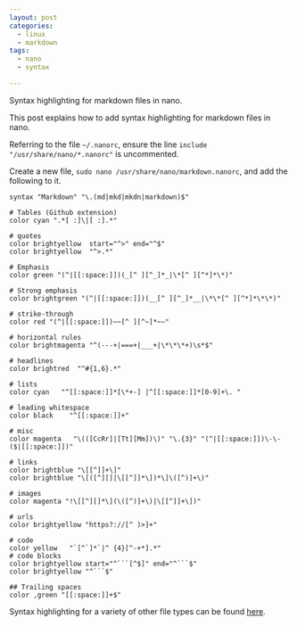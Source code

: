 ```yaml
---
layout: post
categories:
  - linux
  - markdown
tags:
  - nano
  - syntax

---
```

Syntax highlighting for markdown files in nano.

<!--more-->

This post explains how to add syntax highlighting for markdown files in nano.

Referring to the file `~/.nanorc`, ensure the line `include "/usr/share/nano/*.nanorc"` is uncommented.

Create a new file, `sudo nano /usr/share/nano/markdown.nanorc`,
and add the following to it.

```
syntax "Markdown" "\.(md|mkd|mkdn|markdown)$"

# Tables (Github extension)
color cyan ".*[ :]\|[ :].*"

# quotes
color brightyellow  start="^>" end="^$"
color brightyellow  "^>.*"

# Emphasis
color green "(^|[[:space:]])(_[^ ][^_]*_|\*[^ ][^*]*\*)"

# Strong emphasis
color brightgreen "(^|[[:space:]])(__[^ ][^_]*__|\*\*[^ ][^*]*\*\*)"

# strike-through
color red "(^|[[:space:]])~~[^ ][^~]*~~"

# horizontal rules
color brightmagenta "^(---+|===+|___+|\*\*\*+)\s*$"

# headlines
color brightred  "^#{1,6}.*"

# lists
color cyan   "^[[:space:]]*[\*+-] |^[[:space:]]*[0-9]+\. "

# leading whitespace
color black    "^[[:space:]]+"

# misc
color magenta   "\(([CcRr]|[Tt][Mm])\)" "\.{3}" "(^|[[:space:]])\-\-($|[[:space:]])"

# links
color brightblue "\[[^]]+\]"
color brightblue "\[([^][]|\[[^]]*\])*\]\([^)]+\)"

# images
color magenta "!\[[^][]*\](\([^)]+\)|\[[^]]+\])"

# urls
color brightyellow "https?://[^ )>]+"

# code
color yellow   "`[^`]*`|^ {4}[^-+*].*"
# code blocks
color brightyellow start="^```[^$]" end="^```$"
color brightyellow "^```$"

## Trailing spaces
color ,green "[[:space:]]+$"

```

Syntax highlighting for a variety of other file types can be found [here](https://github.com/serialhex/nano-highlight).
